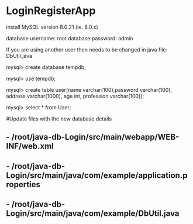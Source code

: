# LoginRegisterApp

install MySQL version 8.0.21   (ie. 8.0.x)

database username: root
database password: admin

If you are using another user then needs to be changed in java file: DbUtil.java

mysql> create database tempdb;

mysql> use tempdb;

mysql> create table user(name varchar(100),password varchar(100), address varchar(1000), age int, profession varchar(100));

mysql> select * from User;

#Update files with the new database details

## - /root/java-db-Login/src/main/webapp/WEB-INF/web.xml
## - /root/java-db-Login/src/main/java/com/example/application.properties
## - /root/java-db-Login/src/main/java/com/example/DbUtil.java
